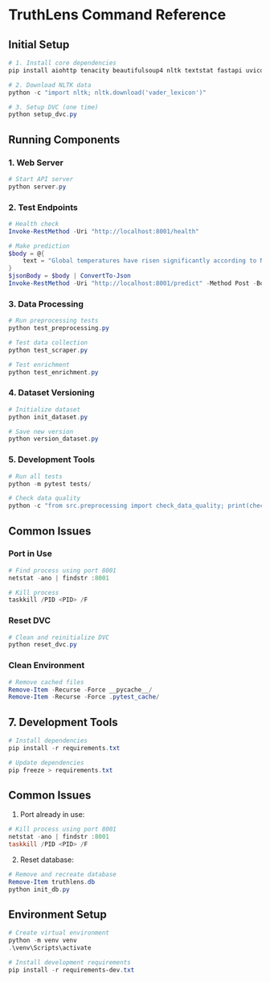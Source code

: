 # TruthLens Command Reference

## Initial Setup

```powershell
# 1. Install core dependencies
pip install aiohttp tenacity beautifulsoup4 nltk textstat fastapi uvicorn

# 2. Download NLTK data
python -c "import nltk; nltk.download('vader_lexicon')"

# 3. Setup DVC (one time)
python setup_dvc.py
```

## Running Components

### 1. Web Server

```powershell
# Start API server
python server.py
```

### 2. Test Endpoints

```powershell
# Health check
Invoke-RestMethod -Uri "http://localhost:8001/health"

# Make prediction
$body = @{
    text = "Global temperatures have risen significantly according to NASA data"
}
$jsonBody = $body | ConvertTo-Json
Invoke-RestMethod -Uri "http://localhost:8001/predict" -Method Post -Body $jsonBody -ContentType "application/json"
```

### 3. Data Processing

```powershell
# Run preprocessing tests
python test_preprocessing.py

# Test data collection
python test_scraper.py

# Test enrichment
python test_enrichment.py
```

### 4. Dataset Versioning

```powershell
# Initialize dataset
python init_dataset.py

# Save new version
python version_dataset.py
```

### 5. Development Tools

```powershell
# Run all tests
python -m pytest tests/

# Check data quality
python -c "from src.preprocessing import check_data_quality; print(check_data_quality(dataset))"
```

## Common Issues

### Port in Use

```powershell
# Find process using port 8001
netstat -ano | findstr :8001

# Kill process
taskkill /PID <PID> /F
```

### Reset DVC

```powershell
# Clean and reinitialize DVC
python reset_dvc.py
```

### Clean Environment

```powershell
# Remove cached files
Remove-Item -Recurse -Force __pycache__/
Remove-Item -Recurse -Force .pytest_cache/
```

## 7. Development Tools

```powershell
# Install dependencies
pip install -r requirements.txt

# Update dependencies
pip freeze > requirements.txt
```

## Common Issues

1. Port already in use:

```powershell
# Kill process using port 8001
netstat -ano | findstr :8001
taskkill /PID <PID> /F
```

2. Reset database:

```powershell
# Remove and recreate database
Remove-Item truthlens.db
python init_db.py
```

## Environment Setup

```powershell
# Create virtual environment
python -m venv venv
.\venv\Scripts\activate

# Install development requirements
pip install -r requirements-dev.txt
```
